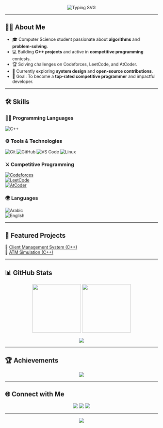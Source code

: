 <!-- Banner -->
<p align="center">
  <img src="https://readme-typing-svg.demolab.com?font=Fira+Code&weight=600&size=28&duration=3000&pause=1000&color=0A66C2&center=true&vCenter=true&width=800&lines=Hi+👋,+I'm+Akram+Bahy;Computer+Science+Student;Competitive+Programmer;C%2B%2B+Developer;Always+Learning+New+Technologies" alt="Typing SVG" />
</p>

---

## 👨‍🎓 About Me  
- 🎓 Computer Science student passionate about **algorithms** and **problem-solving**.  
- 💻 Building **C++ projects** and active in **competitive programming** contests.  
- 🏆 Solving challenges on Codeforces, LeetCode, and AtCoder.  
- 🌱 Currently exploring **system design** and **open-source contributions**.  
- 🚀 Goal: To become a **top-rated competitive programmer** and impactful developer.  

---

## 🛠 Skills  

### 👨‍💻 Programming Languages  
![C++](https://img.shields.io/badge/C++-00599C?style=for-the-badge&logo=cplusplus&logoColor=white)

### ⚙️ Tools & Technologies  
![Git](https://img.shields.io/badge/Git-F05032?style=for-the-badge&logo=git&logoColor=white)
![GitHub](https://img.shields.io/badge/GitHub-181717?style=for-the-badge&logo=github)
![VS Code](https://img.shields.io/badge/VS_Code-0078D4?style=for-the-badge&logo=visual-studio-code&logoColor=white)
![Linux](https://img.shields.io/badge/Linux-FCC624?style=for-the-badge&logo=linux&logoColor=black)

### ⚔ Competitive Programming  
[![Codeforces](https://img.shields.io/badge/Codeforces-445F9D?style=for-the-badge&logo=codeforces&logoColor=white)](https://codeforces.com/profile/---AKRAM---)  
[![LeetCode](https://img.shields.io/badge/LeetCode-FFA116?style=for-the-badge&logo=leetcode&logoColor=black)](https://leetcode.com/)  
[![AtCoder](https://img.shields.io/badge/AtCoder-2E7D32?style=for-the-badge&logo=atcoder&logoColor=white)](https://atcoder.jp/)

### 🌍 Languages  
![Arabic](https://img.shields.io/badge/Arabic-Native-green?style=for-the-badge)  
![English](https://img.shields.io/badge/English-Professional-blue?style=for-the-badge)

---

## 📂 Featured Projects  
🔹 [Client Management System (C++)](https://github.com/akram-bahy/ClientManagementSystem)  
🔹 [ATM Simulation (C++)](https://github.com/akram-bahy/ATM-Simulation)  

---

## 📊 GitHub Stats  

<p align="center">
  <img src="https://github-readme-stats.vercel.app/api?username=akram-bahy&show_icons=true&theme=tokyonight&hide_border=true&count_private=true" height="160"/>
  <img src="https://github-readme-streak-stats.herokuapp.com?user=akram-bahy&theme=tokyonight&hide_border=true" height="160"/>
</p>

<p align="center">
  <img src="https://github-profile-summary-cards.vercel.app/api/cards/profile-details?username=akram-bahy&theme=tokyonight"/>
</p>

---

## 🏆 Achievements  
<p align="center">
  <img src="https://github-profile-trophy.vercel.app/?username=akram-bahy&theme=tokyonight&no-frame=true&row=1&column=6"/>
</p>

---

## 🌐 Connect with Me  
<p align="center">
  <a href="https://www.linkedin.com/in/akram-bahy/"><img src="https://img.shields.io/badge/LinkedIn-0A66C2?style=for-the-badge&logo=linkedin&logoColor=white"/></a>
  <a href="mailto:akrambahy0@gmail.com"><img src="https://img.shields.io/badge/Gmail-D14836?style=for-the-badge&logo=gmail&logoColor=white"/></a>
  <a href="https://wa.me/qr/RIW5T4AO7S5MG1"><img src="https://img.shields.io/badge/WhatsApp-25D366?style=for-the-badge&logo=whatsapp&logoColor=white"/></a>
</p>

---

<p align="center">
  <img src="https://readme-typing-svg.demolab.com?font=Fira+Code&size=20&duration=3000&pause=1000&color=0A66C2&center=true&vCenter=true&width=600&lines=Code+is+like+a+puzzle+🧩;+I+enjoy+solving+it+piece+by+piece.">
</p>